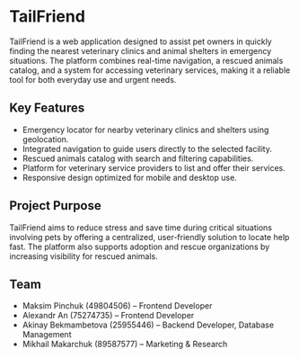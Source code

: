 # TailFriend

TailFriend is a web application designed to assist pet owners in quickly finding the nearest veterinary clinics and animal shelters in emergency situations. The platform combines real-time navigation, a rescued animals catalog, and a system for accessing veterinary services, making it a reliable tool for both everyday use and urgent needs.

## Key Features

- Emergency locator for nearby veterinary clinics and shelters using geolocation.
- Integrated navigation to guide users directly to the selected facility.
- Rescued animals catalog with search and filtering capabilities.
- Platform for veterinary service providers to list and offer their services.
- Responsive design optimized for mobile and desktop use.

## Project Purpose

TailFriend aims to reduce stress and save time during critical situations involving pets by offering a centralized, user-friendly solution to locate help fast. The platform also supports adoption and rescue organizations by increasing visibility for rescued animals.

## Team

- Maksim Pinchuk (49804506) – Frontend Developer  
- Alexandr An (75274735) – Frontend Developer  
- Akinay Bekmambetova (25955446) – Backend Developer, Database Management  
- Mikhail Makarchuk (89587577) – Marketing & Research  

